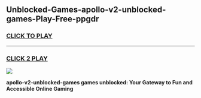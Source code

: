 
## Unblocked-Games-apollo-v2-unblocked-games-Play-Free-ppgdr
<h3>
<a href="https://premium76.site?title=apollo-v2-unblocked-games&ref=20M">CLICK TO PLAY</a></h3>
<hr>

<h3>
<a href="https://premium76.site?title=apollo-v2-unblocked-games&ref=20M">CLICK 2 PLAY</a>
  
</h3>

<a href="https://premium76.site?title=apollo-v2-unblocked-games&ref=19M"><img src="https://clearcache.store/games.png"></a>


**apollo-v2-unblocked-games games unblocked: Your Gateway to Fun and Accessible Online Gaming**
